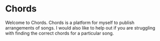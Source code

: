 # Chords

Welcome to Chords. Chords is a platform for myself to publish arrangements of songs. I would also like to help out if you are struggling with finding the correct chords for a particular song. 
